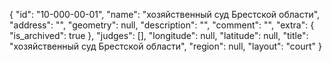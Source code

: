 {
    "id": "10-000-00-01",
    "name": "хозяйственный суд Брестской области",
    "address": "",
    "geometry": null,
    "description": "",
    "comment": "",
    "extra": {
        "is_archived": true
    },
    "judges": [],
    "longitude": null,
    "latitude": null,
    "title": "хозяйственный суд Брестской области",
    "region": null,
    "layout": "court"
}